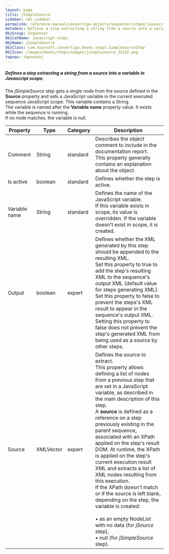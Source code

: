```yaml
---
layout: page
title: jSimpleSource
sidebar: c8o_sidebar
permalink: reference-manual/convertigo-objects/sequencer/steps/javascript-steps/jsimplesource/
metadesc: Defines a step extracting a string from a source into a variable in Javascript scope.   The  jSimpleSource  step gets a single node from the source de
ObjGroup: Sequencer
ObjCatName: javascript-steps
ObjName: jSimpleSource
ObjClass: com.twinsoft.convertigo.beans.steps.SimpleSourceStep
ObjIcon: /images/beans/steps/images/jsimplesource_32x32.png
topnav: topnavobj
---
```

##### Defines a step extracting a string from a source into a variable in Javascript scope. 

The <i>jSimpleSource</i> step gets a single node from the source defined in the <b>Source</b> property and sets a JavaScript variable in the current executed sequence JavaScript scope. This variable contains a <span class="computer">String</span>.<br/>The variable is named after the <b>Variable name</b> property value. It exists while the sequence is running.<br/>If no node matches, the variable is <span class="computer">null</span>.

Property | Type | Category | Description
--- | --- | --- | ---
Comment | String | standard | Describes the object comment to include in the documentation report.<br/>This property generally contains an explanation about the object.
Is active | boolean | standard | Defines whether the step is active.
Variable name | String | standard | Defines the name of the JavaScript variable.<br/>If this variable exists in scope, its value is overridden. If the variable doesn't exist in scope, it is created.
Output | boolean | expert | Defines whether the XML generated by this step should be appended to the resulting XML.<br/>Set this property to <span class="computer">true</span> to add the step's resulting XML to the sequence's output XML (default value for steps generating XML). Set this property to <span class="computer">false</span> to prevent the steps's XML result to appear in the sequence's output XML.<br/>Setting this property to <span class="computer">false</span> does not prevent the step's generated XML from being used as a source by other steps.
Source | XMLVector | expert | Defines the source to extract.<br/>This property allows defining a list of nodes from a previous step that are set in a JavaScript variable, as described in the main description of this step. <br/>A <b>source</b> is defined as a reference on a step previously existing in the parent sequence, associated with an XPath applied on the step's result DOM. At runtime, the XPath is applied on the step's current execution result XML and extracts a list of XML nodes resulting from this execution. <br/>If the XPath doesn't match or if the source is left blank, depending on the step, the variable is created: <br/><br/>• as an empty <span class="computer">NodeList</span> with no data (for <i>jSource</i> step), <br/>• <span class="computer">null</span> (for <i>jSimpleSource</i> step).<br/>
